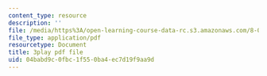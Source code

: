 ```yaml
---
content_type: resource
description: ''
file: /media/https%3A/open-learning-course-data-rc.s3.amazonaws.com/8-01sc-classical-mechanics-fall-2016/04babd9c0fbc1f550ba4ec7d19f9aa9d_BPnbq6BobdA.pdf
file_type: application/pdf
resourcetype: Document
title: 3play pdf file
uid: 04babd9c-0fbc-1f55-0ba4-ec7d19f9aa9d
---
```

